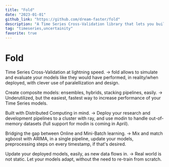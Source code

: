 ```yaml
---
title: "Fold"
date: "2023-01-01"
github_link: "https://github.com/dream-faster/fold"
description: "A Time Series Cross-Validation library that lets you build, deploy and update composite models easily. An order of magnitude speed-up, combined with flexibility and rigour."
tag: "timeseries,uncertainity"
favorite: true
---
```


# Fold

Time Series Cross-Validation at lightning speed.
→ fold allows to simulate and evaluate your models like they would have performed, in reality/when deployed, with clever use of paralellization and design.

Create composite models: ensembles, hybrids, stacking pipelines, easily.
→ Underutilized, but the easiest, fastest way to increase performance of your Time Series models.

Built with Distributed Computing in mind.
→ Deploy your research and development pipelines to a cluster with ray, and use modin to handle out-of-memory datasets (full support for modin is coming in April).

Bridging the gap between Online and Mini-Batch learning.
→ Mix and match xgboost with ARIMA, in a single pipeline, update your models, preprocessing steps on every timestamp, if that's desired.

Update your deployed models, easily, as new data flows in.
→ Real world is not static. Let your models adapt, without the need to re-train from scratch.
